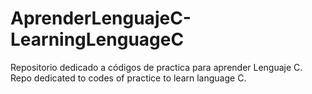 # AprenderLenguajeC-LearningLenguageC
Repositorio dedicado a códigos de practica para aprender Lenguaje C. Repo dedicated to codes of practice to learn language C.
